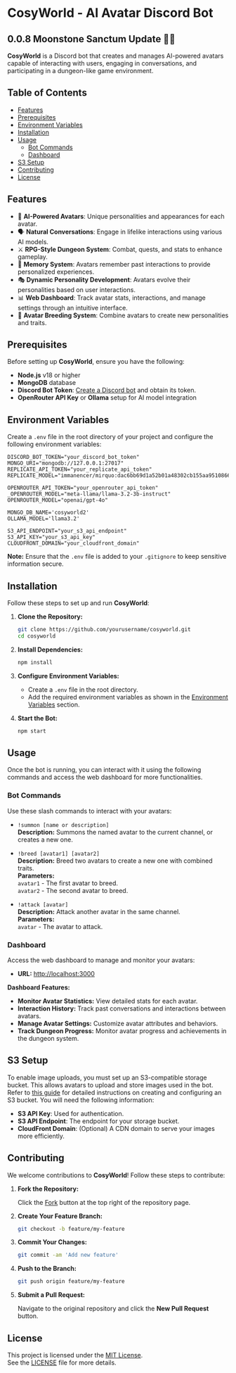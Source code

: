 # CosyWorld - AI Avatar Discord Bot

## 0.0.8 Moonstone Sanctum Update 🌙✨

**CosyWorld** is a Discord bot that creates and manages AI-powered avatars capable of interacting with users, engaging in conversations, and participating in a dungeon-like game environment.

## Table of Contents

- [Features](#features)
- [Prerequisites](#prerequisites)
- [Environment Variables](#environment-variables)
- [Installation](#installation)
- [Usage](#usage)
  - [Bot Commands](#bot-commands)
  - [Dashboard](#dashboard)
- [S3 Setup](#s3-setup)
- [Contributing](#contributing)
- [License](#license)

## Features

- 🤖 **AI-Powered Avatars**: Unique personalities and appearances for each avatar.
- 🗣️ **Natural Conversations**: Engage in lifelike interactions using various AI models.
- ⚔️ **RPG-Style Dungeon System**: Combat, quests, and stats to enhance gameplay.
- 🧠 **Memory System**: Avatars remember past interactions to provide personalized experiences.
- 🎭 **Dynamic Personality Development**: Avatars evolve their personalities based on user interactions.
- 📊 **Web Dashboard**: Track avatar stats, interactions, and manage settings through an intuitive interface.
- 🧬 **Avatar Breeding System**: Combine avatars to create new personalities and traits.

## Prerequisites

Before setting up **CosyWorld**, ensure you have the following:

- **Node.js** v18 or higher
- **MongoDB** database
- **Discord Bot Token**: [Create a Discord bot](https://discord.com/developers/applications) and obtain its token.
- **OpenRouter API Key** or **Ollama** setup for AI model integration

## Environment Variables

Create a `.env` file in the root directory of your project and configure the following environment variables:

```env
DISCORD_BOT_TOKEN="your_discord_bot_token"
MONGO_URI="mongodb://127.0.0.1:27017"
REPLICATE_API_TOKEN="your_replicate_api_token"
REPLICATE_MODEL="immanencer/mirquo:dac6bb69d1a52b01a48302cb155aa9510866c734bfba94aa4c771c0afb49079f"

OPENROUTER_API_TOKEN="your_openrouter_api_token"
_OPENROUTER_MODEL="meta-llama/llama-3.2-3b-instruct"
OPENROUTER_MODEL="openai/gpt-4o"

MONGO_DB_NAME='cosyworld2'
OLLAMA_MODEL='llama3.2'

S3_API_ENDPOINT="your_s3_api_endpoint"
S3_API_KEY="your_s3_api_key"
CLOUDFRONT_DOMAIN="your_cloudfront_domain"
```

**Note:** Ensure that the `.env` file is added to your `.gitignore` to keep sensitive information secure.

## Installation

Follow these steps to set up and run **CosyWorld**:

1. **Clone the Repository:**

   ```bash
   git clone https://github.com/yourusername/cosyworld.git
   cd cosyworld
   ```

2. **Install Dependencies:**

   ```bash
   npm install
   ```

3. **Configure Environment Variables:**

   - Create a `.env` file in the root directory.
   - Add the required environment variables as shown in the [Environment Variables](#environment-variables) section.

4. **Start the Bot:**

   ```bash
   npm start
   ```

## Usage

Once the bot is running, you can interact with it using the following commands and access the web dashboard for more functionalities.

### Bot Commands

Use these slash commands to interact with your avatars:

- `!summon [name or description]`  
  **Description:** Summons the named avatar to the current channel, or creates a new one.

- `!breed [avatar1] [avatar2]`  
  **Description:** Breed two avatars to create a new one with combined traits.  
  **Parameters:**  
  `avatar1` - The first avatar to breed.  
  `avatar2` - The second avatar to breed.

- `!attack [avatar]`  
  **Description:** Attack another avatar in the same channel.  
  **Parameters:**  
  `avatar` - The avatar to attack.  

### Dashboard

Access the web dashboard to manage and monitor your avatars:

- **URL:** [http://localhost:3000](http://localhost:3000)

**Dashboard Features:**

- **Monitor Avatar Statistics:** View detailed stats for each avatar.
- **Interaction History:** Track past conversations and interactions between avatars.
- **Manage Avatar Settings:** Customize avatar attributes and behaviors.
- **Track Dungeon Progress:** Monitor avatar progress and achievements in the dungeon system.

## S3 Setup

To enable image uploads, you must set up an S3-compatible storage bucket. This allows avatars to upload and store images used in the bot. Refer to [this guide](https://example.com/s3-setup-guide) for detailed instructions on creating and configuring an S3 bucket. You will need the following information:

- **S3 API Key**: Used for authentication.
- **S3 API Endpoint**: The endpoint for your storage bucket.
- **CloudFront Domain**: (Optional) A CDN domain to serve your images more efficiently.

## Contributing

We welcome contributions to **CosyWorld**! Follow these steps to contribute:

1. **Fork the Repository:**

   Click the [Fork](https://github.com/yourusername/cosyworld/fork) button at the top right of the repository page.

2. **Create Your Feature Branch:**

   ```bash
   git checkout -b feature/my-feature
   ```

3. **Commit Your Changes:**

   ```bash
   git commit -am 'Add new feature'
   ```

4. **Push to the Branch:**

   ```bash
   git push origin feature/my-feature
   ```

5. **Submit a Pull Request:**

   Navigate to the original repository and click the **New Pull Request** button.

## License

This project is licensed under the [MIT License](LICENSE).  
See the [LICENSE](LICENSE) file for more details.